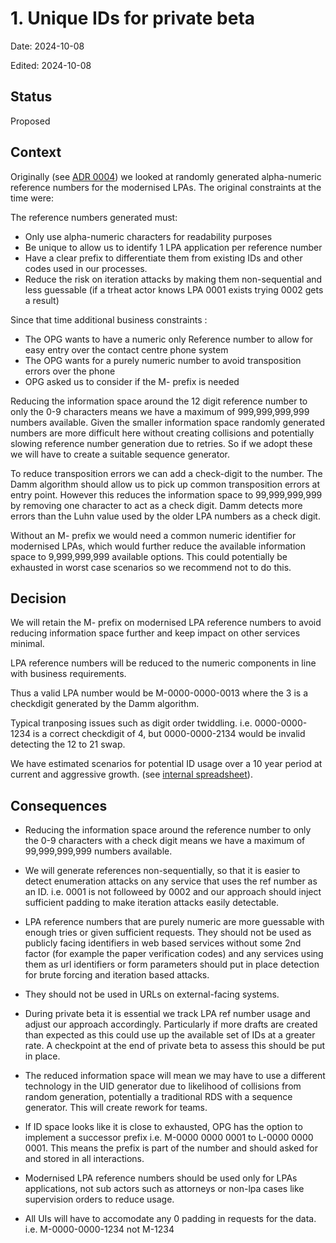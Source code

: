 # 1. Unique IDs for private beta

Date: 2024-10-08

Edited: 2024-10-08

## Status

Proposed

## Context

Originally (see [ADR 0004](0004-generating-unique-ids.md)) we looked at randomly generated alpha-numeric reference numbers for the modernised LPAs. The original constraints at the time were:

The reference numbers generated must:

- Only use alpha-numeric characters for readability purposes
- Be unique to allow us to identify 1 LPA application per reference number
- Have a clear prefix to differentiate them from existing IDs and other codes used in our processes.
- Reduce the risk on iteration attacks by making them non-sequential and less guessable (if a trheat actor knows LPA 0001 exists trying 0002 gets a result)

Since that time additional business constraints :

- The OPG wants to have a numeric only Reference number to allow for easy entry over the contact centre phone system
- The OPG wants for a purely numeric number to avoid transposition errors over the phone
- OPG asked us to consider if the M- prefix is needed

Reducing the information space around the 12 digit reference number to only the 0-9 characters means we have a maximum of 999,999,999,999 numbers available. Given the smaller information space randomly generated numbers are more difficult here without creating collisions and potentially slowing reference number generation due to retries. So if we adopt these we will have to create a suitable sequence generator.

To reduce transposition errors we can add a check-digit to the number. The Damm algorithm should allow us to pick up common transposition errors at entry point. However this reduces the information space to 99,999,999,999 by removing one character to act as a check digit. Damm detects more errors than the Luhn value used by the older LPA numbers as a check digit.

Without an M- prefix we would need a common numeric identifier for modernised LPAs, which would further reduce the available information space to 9,999,999,999 available options. This could potentially be exhausted in worst case scenarios so we recommend not to do this.

## Decision

We will retain the M- prefix on modernised LPA reference numbers to avoid reducing information space further and keep impact on other services minimal.

LPA reference numbers will be reduced to the numeric components in line with business requirements.

Thus a valid LPA number would be M-0000-0000-0013 where the 3 is a checkdigit generated by the Damm algorithm.

Typical tranposing issues such as digit order twiddling. i.e. 0000-0000-1234 is a correct checkdigit of 4, but 0000-0000-2134 would be invalid detecting the 12 to 21 swap.

We have estimated scenarios for potential ID usage over a 10 year period at current and aggressive growth. (see [internal spreadsheet](https://docs.google.com/spreadsheets/d/1kH1BOk8iOTUg3aEphD5J18LV4zhr4mQn/edit?usp=sharing&ouid=104236485660673640558&rtpof=true&sd=true)).

## Consequences

- Reducing the information space around the reference number to only the 0-9 characters with a check digit means we have a maximum of 99,999,999,999 numbers available.

- We will generate references non-sequentially, so that it is easier to detect enumeration attacks on any service that uses the ref number as an ID. i.e. 0001 is not followeed by 0002 and our approach should inject sufficient padding to make iteration attacks easily detectable.

- LPA reference numbers that are purely numeric are more guessable with enough tries or given sufficient requests. They should not be used as publicly facing identifiers in web based services without some 2nd factor (for example the paper verification codes) and any services using them as url identifiers or form parameters should put in place detection for brute forcing and iteration based attacks.

- They should not be used in URLs on external-facing systems.

- During private beta it is essential we track LPA ref number usage and adjust our approach accordingly. Particularly if more drafts are created than expected as this could use up the available set of IDs at a greater rate. A checkpoint at the end of private beta to assess this should be put in place.

- The reduced information space will mean we may have to use a different technology in the UID generator due to likelihood of collisions from random generation, potentially a traditional RDS with a sequence generator. This will create rework for teams.

- If ID space looks like it is close to exhausted, OPG has the option to implement a successor prefix i.e. M-0000 0000 0001 to L-0000 0000 0001. This means the prefix is part of the number and should asked for and stored in all interactions.

- Modernised LPA reference numbers should be used only for LPAs applications, not sub actors such as attorneys or non-lpa cases like supervision orders to reduce usage.

- All UIs will have to accomodate any 0 padding in requests for the data. i.e. M-0000-0000-1234 not M-1234
